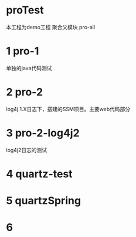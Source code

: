 # proTest
本工程为demo工程
聚合父模块 pro-all

# 1 pro-1 
单独的java代码测试
# 2 pro-2 
log4j 1.X日志下，搭建的SSM项目。主要web代码部分
# 3 pro-2-log4j2
log4j2日志的测试
# 4 quartz-test
# 5 quartzSpring
# 6
